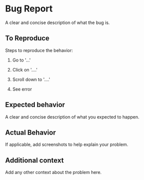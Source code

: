 # Bug Report

A clear and concise description of what the bug is.

## To Reproduce

Steps to reproduce the behavior:

1. Go to '...'

2. Click on '....'

3. Scroll down to '....'

4. See error

## Expected behavior

A clear and concise description of what you expected to happen.

## Actual Behavior

If applicable, add screenshots to help explain your problem.

## Additional context

Add any other context about the problem here.
